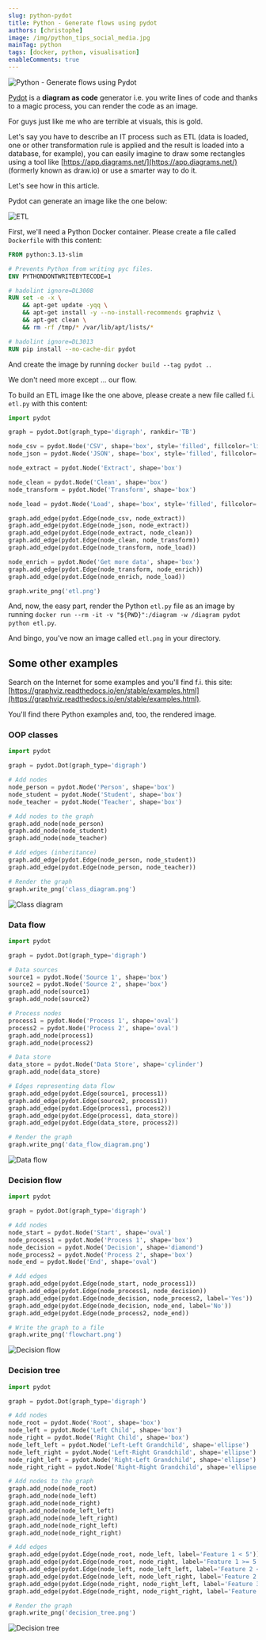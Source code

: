 ```yaml
---
slug: python-pydot
title: Python - Generate flows using pydot
authors: [christophe]
image: /img/python_tips_social_media.jpg
mainTag: python
tags: [docker, python, visualisation]
enableComments: true
---
```

<!-- cspell:ignore Pydot,PYTHONDONTWRITEBYTECODE,hadolint,rankdir,fillcolor -->

![Python - Generate flows using Pydot](/img/python_tips_banner.jpg)

[Pydot](https://github.com/pydot/pydot) is a **diagram as code** generator i.e. you write lines of code and thanks to a magic process, you can render the code as an image.

For guys just like me who are terrible at visuals, this is gold.

Let's say you have to describe an IT process such as ETL (data is loaded, one or other transformation rule is applied and the result is loaded into a database, for example), you can easily imagine to draw some rectangles using a tool like [https://app.diagrams.net/](https://app.diagrams.net/) (formerly known as draw.io) or use a smarter way to do it.

Let's see how in this article.

<!-- truncate -->

Pydot can generate an image like the one below:

![ETL](./images/etl.png)

First, we'll need a Python Docker container. Please create a file called `Dockerfile` with this content:

<Snippet filename="Dockerfile">

```dockerfile
FROM python:3.13-slim

# Prevents Python from writing pyc files.
ENV PYTHONDONTWRITEBYTECODE=1

# hadolint ignore=DL3008
RUN set -e -x \
    && apt-get update -yqq \
    && apt-get install -y --no-install-recommends graphviz \
    && apt-get clean \
    && rm -rf /tmp/* /var/lib/apt/lists/*

# hadolint ignore=DL3013
RUN pip install --no-cache-dir pydot

```

</Snippet>

And create the image by running `docker build --tag pydot .`.

We don't need more except ... our flow.

To build an ETL image like the one above, please create a new file called f.i. `etl.py` with this content:

<Snippet filename="etl.py">

```python
import pydot

graph = pydot.Dot(graph_type='digraph', rankdir='TB')

node_csv = pydot.Node('CSV', shape='box', style='filled', fillcolor='lightblue')
node_json = pydot.Node('JSON', shape='box', style='filled', fillcolor='lightblue')

node_extract = pydot.Node('Extract', shape='box')

node_clean = pydot.Node('Clean', shape='box')
node_transform = pydot.Node('Transform', shape='box')

node_load = pydot.Node('Load', shape='box', style='filled', fillcolor='lightgreen')

graph.add_edge(pydot.Edge(node_csv, node_extract))
graph.add_edge(pydot.Edge(node_json, node_extract))
graph.add_edge(pydot.Edge(node_extract, node_clean))
graph.add_edge(pydot.Edge(node_clean, node_transform))
graph.add_edge(pydot.Edge(node_transform, node_load))

node_enrich = pydot.Node('Get more data', shape='box')
graph.add_edge(pydot.Edge(node_transform, node_enrich))
graph.add_edge(pydot.Edge(node_enrich, node_load))

graph.write_png('etl.png')
```

</Snippet>

And, now, the easy part, render the Python `etl.py` file as an image by running `docker run --rm -it -v "${PWD}":/diagram -w /diagram pydot python etl.py`.

And bingo, you've now an image called `etl.png` in your directory.

## Some other examples

Search on the Internet for some examples and you'll find f.i. this site: [https://graphviz.readthedocs.io/en/stable/examples.html](https://graphviz.readthedocs.io/en/stable/examples.html).

You'll find there Python examples and, too, the rendered image.

### OOP classes

<Snippet filename="class_diagram.py">

```python
import pydot

graph = pydot.Dot(graph_type='digraph')

# Add nodes
node_person = pydot.Node('Person', shape='box')
node_student = pydot.Node('Student', shape='box')
node_teacher = pydot.Node('Teacher', shape='box')

# Add nodes to the graph
graph.add_node(node_person)
graph.add_node(node_student)
graph.add_node(node_teacher)

# Add edges (inheritance)
graph.add_edge(pydot.Edge(node_person, node_student))
graph.add_edge(pydot.Edge(node_person, node_teacher))

# Render the graph
graph.write_png('class_diagram.png')
```

</Snippet>

![Class diagram](./images/class_diagram.png)

### Data flow

<Snippet filename="data_flow.py">

```python
import pydot

graph = pydot.Dot(graph_type='digraph')

# Data sources
source1 = pydot.Node('Source 1', shape='box')
source2 = pydot.Node('Source 2', shape='box')
graph.add_node(source1)
graph.add_node(source2)

# Process nodes
process1 = pydot.Node('Process 1', shape='oval')
process2 = pydot.Node('Process 2', shape='oval')
graph.add_node(process1)
graph.add_node(process2)

# Data store
data_store = pydot.Node('Data Store', shape='cylinder')
graph.add_node(data_store)

# Edges representing data flow
graph.add_edge(pydot.Edge(source1, process1))
graph.add_edge(pydot.Edge(source2, process1))
graph.add_edge(pydot.Edge(process1, process2))
graph.add_edge(pydot.Edge(process1, data_store))
graph.add_edge(pydot.Edge(data_store, process2))

# Render the graph
graph.write_png('data_flow_diagram.png')

```

</Snippet>

![Data flow](./images/data_flow_diagram.png)

### Decision flow

<Snippet filename="decision_flow.py">

```python
import pydot

graph = pydot.Dot(graph_type='digraph')

# Add nodes
node_start = pydot.Node('Start', shape='oval')
node_process1 = pydot.Node('Process 1', shape='box')
node_decision = pydot.Node('Decision', shape='diamond')
node_process2 = pydot.Node('Process 2', shape='box')
node_end = pydot.Node('End', shape='oval')

# Add edges
graph.add_edge(pydot.Edge(node_start, node_process1))
graph.add_edge(pydot.Edge(node_process1, node_decision))
graph.add_edge(pydot.Edge(node_decision, node_process2, label='Yes'))
graph.add_edge(pydot.Edge(node_decision, node_end, label='No'))
graph.add_edge(pydot.Edge(node_process2, node_end))

# Write the graph to a file
graph.write_png('flowchart.png')
```

</Snippet>

![Decision flow](./images/decision_flow.png)

### Decision tree

<Snippet filename="decision_tree.py">

```python
import pydot

graph = pydot.Dot(graph_type='digraph')

# Add nodes
node_root = pydot.Node('Root', shape='box')
node_left = pydot.Node('Left Child', shape='box')
node_right = pydot.Node('Right Child', shape='box')
node_left_left = pydot.Node('Left-Left Grandchild', shape='ellipse')
node_left_right = pydot.Node('Left-Right Grandchild', shape='ellipse')
node_right_left = pydot.Node('Right-Left Grandchild', shape='ellipse')
node_right_right = pydot.Node('Right-Right Grandchild', shape='ellipse')

# Add nodes to the graph
graph.add_node(node_root)
graph.add_node(node_left)
graph.add_node(node_right)
graph.add_node(node_left_left)
graph.add_node(node_left_right)
graph.add_node(node_right_left)
graph.add_node(node_right_right)

# Add edges
graph.add_edge(pydot.Edge(node_root, node_left, label='Feature 1 < 5'))
graph.add_edge(pydot.Edge(node_root, node_right, label='Feature 1 >= 5'))
graph.add_edge(pydot.Edge(node_left, node_left_left, label='Feature 2 < 3'))
graph.add_edge(pydot.Edge(node_left, node_left_right, label='Feature 2 >= 3'))
graph.add_edge(pydot.Edge(node_right, node_right_left, label='Feature 3 < 10'))
graph.add_edge(pydot.Edge(node_right, node_right_right, label='Feature 3 >= 10'))

# Render the graph
graph.write_png('decision_tree.png')

```

</Snippet>

![Decision tree](./images/decision_tree.png)
